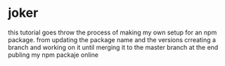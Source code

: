 # joker
this tutorial goes throw the process of making my own setup for an npm package. 
from updating the package name and the versions 
crreating a branch and working on it until merging it to the master branch at the end
publing my npm packaje online 
